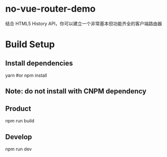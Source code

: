 # no-vue-router-demo
结合 HTML5 History API，你可以建立一个非常基本但功能齐全的客户端路由器

# Build Setup

## Install dependencies
yarn  #or  npm install
## Note: do not install with CNPM dependency

## Product
npm run build

## Develop
npm run dev
